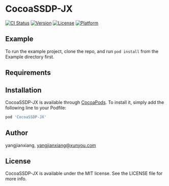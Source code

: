 # CocoaSSDP-JX

[![CI Status](https://img.shields.io/travis/yangjianxiang/CocoaSSDP-JX.svg?style=flat)](https://travis-ci.org/yangjianxiang/CocoaSSDP-JX)
[![Version](https://img.shields.io/cocoapods/v/CocoaSSDP-JX.svg?style=flat)](https://cocoapods.org/pods/CocoaSSDP-JX)
[![License](https://img.shields.io/cocoapods/l/CocoaSSDP-JX.svg?style=flat)](https://cocoapods.org/pods/CocoaSSDP-JX)
[![Platform](https://img.shields.io/cocoapods/p/CocoaSSDP-JX.svg?style=flat)](https://cocoapods.org/pods/CocoaSSDP-JX)

## Example

To run the example project, clone the repo, and run `pod install` from the Example directory first.

## Requirements

## Installation

CocoaSSDP-JX is available through [CocoaPods](https://cocoapods.org). To install
it, simply add the following line to your Podfile:

```ruby
pod 'CocoaSSDP-JX'
```

## Author

yangjianxiang, yangjianxiang@xunyou.com

## License

CocoaSSDP-JX is available under the MIT license. See the LICENSE file for more info.
